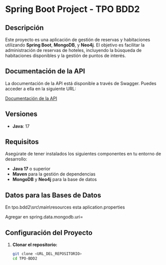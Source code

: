 # Spring Boot Project - TPO BDD2

## Descripción

Este proyecto es una aplicación de gestión de reservas y habitaciones utilizando **Spring Boot**, **MongoDB**, y **Neo4j**. El objetivo es facilitar la administración de reservas de hoteles, incluyendo la búsqueda de habitaciones disponibles y la gestión de puntos de interés.

## Documentación de la API

La documentación de la API está disponible a través de Swagger. Puedes acceder a ella en la siguiente URL:

[Documentación de la API](http://localhost:8080/swagger-ui.html)

## Versiones

- **Java**: 17

## Requisitos

Asegúrate de tener instalados los siguientes componentes en tu entorno de desarrollo:

- **Java 17** o superior
- **Maven** para la gestión de dependencias
- **MongoDB** y **Neo4j** para la base de datos

## Datos para las Bases de Datos
En tpo.bdd2\src\main\resources 
esta aplication.properties

Agregar en spring.data.mongodb.uri=

## Configuración del Proyecto

1. **Clonar el repositorio:**

   ```bash
   git clone <URL_DEL_REPOSITORIO>
   cd TPO-BDD2
